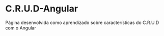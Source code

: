 # C.R.U.D-Angular
Página desenvolvida como aprendizado sobre características do C.R.U.D com o Angular 
